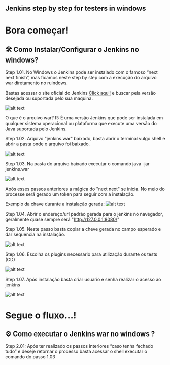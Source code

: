 ## Jenkins step by step for testers in windows

# Bora começar!

## 🛠️ Como Instalar/Configurar o Jenkins no windows?

Step 1.01. No Windows o Jenkins pode ser instalado com o famoso “next next finish”, mas ficamos neste step by step com a execução do arquivo war diretamento no ruindows.

Bastas acessar o site oficial do Jenkins [Click aqui!](https://www.jenkins.io/) e buscar pela versão desejada ou suportada pelo sua maquina.

![alt text](https://i.imgur.com/PaBXq3p.gif)

O que é o arquivo war? R: É uma versão Jenkins que pode ser instalada em qualquer sistema operacional ou plataforma que execute uma versão do Java suportada pelo Jenkins.

Step 1.02. Arquivo "jenkins.war" baixado, basta abrir o terminal vulgo shell e abrir a pasta onde o arquivo foi baixado.

![alt text](https://i.imgur.com/iHQfgTv.gif)

Step 1.03. Na pasta do arquivo baixado executar o comando java -jar jenkins.war

![alt text](https://i.imgur.com/EyYdPlq.gif)

Após esses passos anteriores a mágica do "next next" se inicia. No meio do processe será gerado um token para seguir com a instalação.

Exemplo da chave durante a instalação gerada: ![alt text](https://i.imgur.com/n9KS6It.png)

Step 1.04. Abrir o endereço/url padrão gerada para o jenkins no navegador, geralmente quase sempre será "http://127.0.0.1:8080/"

Step 1.05. Neste passo basta copiar a cheve gerada no campo esperado e dar sequencia na instalação.

![alt text](https://i.imgur.com/ilaqL2e.png)

Step 1.06. Escolha os plugins necessario para utilização durante os tests (CD)

![alt text](https://i.imgur.com/euW1BWw.png)

Step 1.07. Após instalação basta criar usuario e senha realizar o acesso ao jenkins

![alt text](https://i.imgur.com/fTcupC1.png)


# Segue o fluxo...!

## ⚙️ Como executar o Jenkins war no windows ?

Step 2.01: Após ter realizado os passos interiores “caso tenha fechado tudo” e deseje retornar o processo basta acessar o shell executar o comando do passo 1.03
